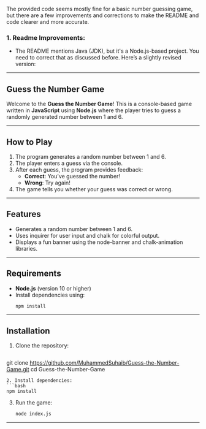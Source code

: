 The provided code seems mostly fine for a basic number guessing game, but there are a few improvements and corrections to make the README and code clearer and more accurate.

### 1. **Readme Improvements**:
- The README mentions Java (JDK), but it's a Node.js-based project. You need to correct that as discussed before. Here’s a slightly revised version:

---

## Guess the Number Game  

Welcome to the **Guess the Number Game**! This is a console-based game written in **JavaScript** using **Node.js** where the player tries to guess a randomly generated number between 1 and 6.  

---

## How to Play  

1. The program generates a random number between 1 and 6.
2. The player enters a guess via the console.
3. After each guess, the program provides feedback:
   - **Correct**: You've guessed the number!
   - **Wrong**: Try again!
4. The game tells you whether your guess was correct or wrong.

---

## Features  

- Generates a random number between 1 and 6.
- Uses inquirer for user input and chalk for colorful output.
- Displays a fun banner using the node-banner and chalk-animation libraries.

---

## Requirements  

- **Node.js** (version 10 or higher)  
- Install dependencies using:
   ```bash
   npm install
   ```

---

## Installation  

1. Clone the repository:  
   ```bash  
  git clone https://github.com/MuhammedSuhaib/Guess-the-Number-Game.git
cd Guess-the-Number-Game  
   ```
2. Install dependencies:  
   ```bash  
   npm install  
   ```
3. Run the game:  
   ```bash  
   node index.js  
   ```

---

